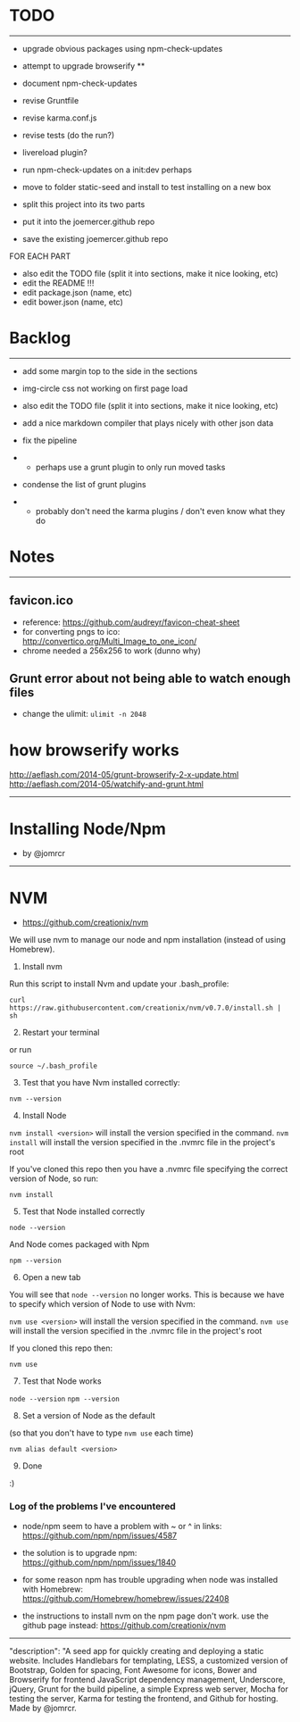 # TODO
________

- upgrade obvious packages using npm-check-updates
- attempt to upgrade browserify **
- document npm-check-updates
- revise Gruntfile
- revise karma.conf.js
- revise tests (do the run?)

- livereload plugin?

- run npm-check-updates on a init:dev perhaps

- move to folder static-seed and install to test installing on a new box


- split this project into its two parts
- put it into the joemercer.github repo
- save the existing joemercer.github repo

FOR EACH PART
- also edit the TODO file (split it into sections, make it nice looking, etc)
- edit the README !!!
- edit package.json (name, etc)
- edit bower.json (name, etc)



# Backlog
___________

- add some margin top to the side in the sections
- img-circle css not working on first page load



- also edit the TODO file (split it into sections, make it nice looking, etc)
- add a nice markdown compiler that plays nicely with other json data
- fix the pipeline
- - perhaps use a grunt plugin to only run moved tasks
- condense the list of grunt plugins
- - probably don't need the karma plugins / don't even know what they do



# Notes
_________

## favicon.ico
- reference: https://github.com/audreyr/favicon-cheat-sheet
- for converting pngs to ico: http://convertico.org/Multi_Image_to_one_icon/
- chrome needed a 256x256 to work (dunno why)

## Grunt error about not being able to watch enough files
- change the ulimit: `ulimit -n 2048`



# how browserify works
http://aeflash.com/2014-05/grunt-browserify-2-x-update.html
http://aeflash.com/2014-05/watchify-and-grunt.html


_______________________

# Installing Node/Npm
- by @jomrcr
_______________________

# NVM
- https://github.com/creationix/nvm

We will use nvm to manage our node and npm installation (instead of using Homebrew).

1. Install nvm

Run this script to install Nvm and update your .bash_profile:

`curl https://raw.githubusercontent.com/creationix/nvm/v0.7.0/install.sh | sh`

2. Restart your terminal

or run

`source ~/.bash_profile`

3. Test that you have Nvm installed correctly:

`nvm --version`

4. Install Node

`nvm install <version>` will install the version specified in the command.
`nvm install` will install the version specified in the .nvmrc file in the project's root

If you've cloned this repo then you have a .nvmrc file specifying the correct version of Node, so run:

`nvm install`

5. Test that Node installed correctly

`node --version`

And Node comes packaged with Npm

`npm --version`

6. Open a new tab

You will see that `node --version` no longer works. This is because we have to specify which version of Node to use with Nvm:

`nvm use <version>` will install the version specified in the command.
`nvm use` will install the version specified in the .nvmrc file in the project's root

If you cloned this repo then:

`nvm use`

7. Test that Node works

`node --version`
`npm --version`

8. Set a version of Node as the default

(so that you don't have to type `nvm use` each time)

`nvm alias default <version>`

9. Done

:)






### Log of the problems I've encountered

- node/npm seem to have a problem with ~ or ^ in links: https://github.com/npm/npm/issues/4587

- the solution is to upgrade npm: https://github.com/npm/npm/issues/1840

- for some reason npm has trouble upgrading when node was installed with Homebrew: https://github.com/Homebrew/homebrew/issues/22408

- the instructions to install nvm on the npm page don't work. use the github page instead: https://github.com/creationix/nvm



_____________________________________________________________________














"description": "A seed app for quickly creating and deploying a static website. Includes Handlebars for templating, LESS, a customized version of Bootstrap, Golden for spacing, Font Awesome for icons, Bower and Browserify for frontend JavaScript dependency management, Underscore, jQuery, Grunt for the build pipeline, a simple Express web server, Mocha for testing the server, Karma for testing the frontend, and Github for hosting. Made by @jomrcr.